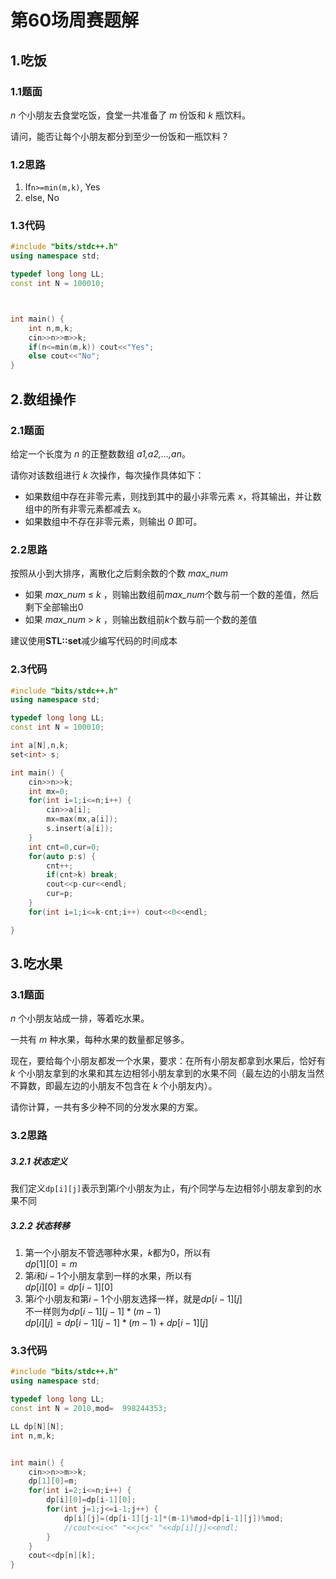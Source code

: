 # 第60场周赛题解

## 1.吃饭
### 1.1题面
*n* 个小朋友去食堂吃饭，食堂一共准备了 *m* 份饭和 *k* 瓶饮料。

请问，能否让每个小朋友都分到至少一份饭和一瓶饮料？

### 1.2思路
1. If`n>=min(m,k)`, Yes
2. else, No

### 1.3代码
```c++
#include "bits/stdc++.h"
using namespace std;

typedef long long LL;
const int N = 100010;



int main() {
    int n,m,k;
    cin>>n>>m>>k;
    if(n<=min(m,k)) cout<<"Yes";
    else cout<<"No";
}
```

## 2.数组操作
### 2.1题面
给定一个长度为 *n* 的正整数数组 *a1,a2,…,an*。

请你对该数组进行 *k* 次操作，每次操作具体如下：

+ 如果数组中存在非零元素，则找到其中的最小非零元素 *x*，将其输出，并让数组中的所有非零元素都减去 x。
+ 如果数组中不存在非零元素，则输出 *0* 即可。

### 2.2思路
按照从小到大排序，离散化之后剩余数的个数 *max_num*
+ 如果 *max_num* $\leq$ *k* ，则输出数组前*max_num*个数与前一个数的差值，然后剩下全部输出0
+ 如果 *max_num* > *k* ，则输出数组前*k*个数与前一个数的差值 

建议使用**STL::set**减少编写代码的时间成本
### 2.3代码
```c++
#include "bits/stdc++.h"
using namespace std;

typedef long long LL;
const int N = 100010;

int a[N],n,k;
set<int> s;

int main() {
    cin>>n>>k;
    int mx=0;
    for(int i=1;i<=n;i++) {
        cin>>a[i];
        mx=max(mx,a[i]);
        s.insert(a[i]);
    }
    int cnt=0,cur=0;
    for(auto p:s) {
        cnt++;
        if(cnt>k) break;
        cout<<p-cur<<endl;
        cur=p;
    }
    for(int i=1;i<=k-cnt;i++) cout<<0<<endl;

}
```

## 3.吃水果
### 3.1题面
$n$ 个小朋友站成一排，等着吃水果。

一共有 $m$ 种水果，每种水果的数量都足够多。

现在，要给每个小朋友都发一个水果，要求：在所有小朋友都拿到水果后，恰好有 $k$ 个小朋友拿到的水果和其左边相邻小朋友拿到的水果不同（最左边的小朋友当然不算数，即最左边的小朋友不包含在 $k$ 个小朋友内）。

请你计算，一共有多少种不同的分发水果的方案。

### 3.2思路
##### 3.2.1 状态定义 
我们定义`dp[i][j]`表示到第$i$个小朋友为止，有$j$个同学与左边相邻小朋友拿到的水果不同
##### 3.2.2 状态转移
1. 第一个小朋友不管选哪种水果，$k$都为0，所以有  
   $dp[1][0]=m$
2. 第$i$和$i-1$个小朋友拿到一样的水果，所以有  
   $dp[i][0]=dp[i-1][0]$
3. 第$i$个小朋友和第$i-1$个小朋友选择一样，就是$dp[i-1][j]$  
   不一样则为$dp[i-1][j-1]*(m-1)$  
   $dp[i][j]=dp[i-1][j-1]*(m-1)+dp[i-1][j]$

### 3.3代码
```c++
#include "bits/stdc++.h"
using namespace std;

typedef long long LL;
const int N = 2010,mod=  998244353;

LL dp[N][N];
int n,m,k;


int main() {
    cin>>n>>m>>k;
    dp[1][0]=m;
    for(int i=2;i<=n;i++) {
        dp[i][0]=dp[i-1][0];
        for(int j=1;j<=i-1;j++) {
            dp[i][j]=(dp[i-1][j-1]*(m-1)%mod+dp[i-1][j])%mod;
            //cout<<i<<" "<<j<<" "<<dp[i][j]<<endl;
        }
    }
    cout<<dp[n][k];
}
```
